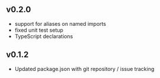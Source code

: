 ## v0.2.0

* support for aliases on named imports
* fixed unit test setup
* TypeScript declarations

## v0.1.2

* Updated package.json with git repository / issue tracking